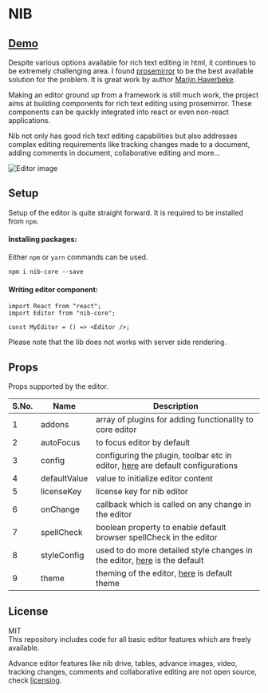 # NIB

## [Demo](http://www.nibedit.com)

Despite various options available for rich text editing in html, it continues to be extremely challenging area. I found [prosemirror](http://prosemirror.net) to be the best available solution for the problem. It is great work by author [Marijn Haverbeke](http://marijnhaverbeke.nl/).

Making an editor ground up from a framework is still much work, the project aims at building components for rich text editing using prosemirror. These components can be quickly integrated into react or even non-react applications.

Nib not only has good rich text editing capabilities but also addresses complex editing requirements like tracking changes made to a document, adding comments in document, collaborative editing and more...

![Editor image](https://i.imgur.com/WyM2rzq.png)

## Setup

Setup of the editor is quite straight forward. It is required to be installed from `npm`.

#### Installing packages:

Either `npm` or `yarn` commands can be used.

```
npm i nib-core --save
```

#### Writing editor component:

```
import React from "react";
import Editor from "nib-core";

const MyEditor = () => <Editor />;
```

Please note that the lib does not works with server side rendering.

## Props

Props supported by the editor.

| S.No. | Name         | Description                                                                                                                                                      |
| ----- | ------------ | ---------------------------------------------------------------------------------------------------------------------------------------------------------------- |
| 1     | addons       | array of plugins for adding functionality to core editor                                                                                                         |
| 2     | autoFocus    | to focus editor by default                                                                                                                                       |
| 3     | config       | configuring the plugin, toolbar etc in editor, [here](https://github.com/nib-edit/Nib/blob/master/packages/core/src/config/editor.js) are default configurations |
| 4     | defaultValue | value to initialize editor content                                                                                                                               |
| 5     | licenseKey   | license key for nib editor                                                                                                                                       |
| 6     | onChange     | callback which is called on any change in the editor                                                                                                             |
| 7     | spellCheck   | boolean property to enable default browser spellCheck in the editor                                                                                              |
| 8     | styleConfig  | used to do more detailed style changes in the editor, [here](https://github.com/nib-edit/Nib/blob/master/packages/core/src/config/styles.js) is the default      |
| 9     | theme        | theming of the editor, [here](https://github.com/nib-edit/Nib/blob/master/packages/core/src/config/theme.js) is default theme                                    |

## License

MIT
<br/>
This repository includes code for all basic editor features which are freely available.

Advance editor features like nib drive, tables, advance images, video, tracking changes, comments and collaborative editing are not open source, check [licensing](http://www.nibedit.com/index.html#/License).
